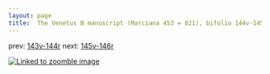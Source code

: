 ```yaml
---
layout: page
title:  The Venetus B manuscript (Marciana 453 = 821), bifolio 144v-145r
---
```


prev: [143v-144r](../143v-144r/) next: [145v-146r](../145v-146r/)



[![Linked to zoomble image](http://www.homermultitext.org/iipsrv?IIIF=/project/homer/pyramidal/deepzoom/hmt/vbbifolio/v1/vb_144v_145r.tif/full/2000,/0/default.jpg)](http://www.homermultitext.org/ict2/?urn=urn:cite2:hmt:vbbifolio.v1:vb_144v_145r)

